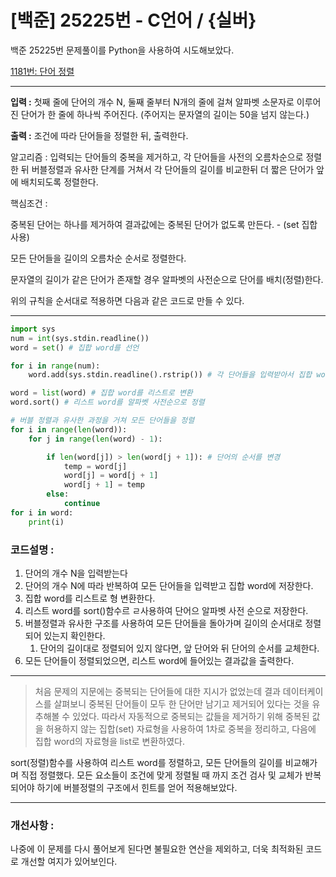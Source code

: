 # [백준] 25225번 - C언어 / {실버}

백준 25225번 문제풀이를 Python을 사용하여 시도해보았다.

[1181번: 단어 정렬](https://www.acmicpc.net/problem/1181)

---

**입력 :** 첫째 줄에 단어의 개수 N, 둘째 줄부터 N개의 줄에 걸쳐 알파벳 소문자로 이루어진 단어가 한 줄에 하나씩 주어진다. (주어지는 문자열의 길이는 50을 넘지 않는다.)

**출력 :** 조건에 따라 단어들을 정렬한 뒤, 출력한다.

알고리즘 : 입력되는 단어들의 중복을 제거하고, 각 단어들을 사전의 오름차순으로 정렬한 뒤 버블정렬과 유사한 단계를 거쳐서 각 단어들의 길이를 비교한뒤 더 짧은 단어가 앞에 배치되도록 정렬한다.

핵심조건 : 

중복된 단어는 하나를 제거하여 결과값에는 중복된 단어가 없도록 만든다. - (set 집합 사용)

모든 단어들을 길이의 오름차순 순서로 정렬한다.

문자열의 길이가 같은 단어가 존재할 경우 알파벳의 사전순으로 단어를 배치(정렬)한다.

위의 규칙을 순서대로 적용하면 다음과 같은 코드로 만들 수 있다.

---

```python
import sys
num = int(sys.stdin.readline())
word = set() # 집합 word를 선언

for i in range(num):
    word.add(sys.stdin.readline().rstrip()) # 각 단어들을 입력받아서 집합 word에 추가

word = list(word) # 집합 word를 리스트로 변환
word.sort() # 리스트 word를 알파벳 사전순으로 정렬

# 버블 정렬과 유사한 과정을 거쳐 모든 단어들을 정렬
for i in range(len(word)):
    for j in range(len(word) - 1):

        if len(word[j]) > len(word[j + 1]): # 단어의 순서를 변경
            temp = word[j]
            word[j] = word[j + 1]
            word[j + 1] = temp
        else:
            continue
for i in word:
    print(i)
```

### 코드설명 :

1. 단어의 개수 N을 입력받는다
2. 단어의 개수 N에 따라 반복하여 모든 단어들을 입력받고 집합 word에 저장한다.
3. 집합 word를 리스트로 형 변환한다.
4. 리스트 word를 sort()함수르 ㄹ사용하여 단어으 알파벳 사전 순으로 저장한다.
5. 버블정렬과 유사한 구조를 사용하여 모든 단어들을 돌아가며 길이의 순서대로 정렬되어 있는지 확인한다.
    1. 단어의 길이대로 정렬되어 있지 않다면, 앞 단어와 뒤 단어의 순서를 교체한다.
6. 모든 단어들이 정렬되었으면, 리스트 word에 들어있는 결과값을 출력한다.

---

> 처음 문제의 지문에는 중복되는 단어들에 대한 지시가 없었는데 결과 데이터케이스를 살펴보니 중복된 단어들이 모두 한 단어만 남기고 제거되어 있다는 것을 유추해볼 수 있었다.
따라서 자동적으로 중복되는 값들을 제거하기 위해 중복된 값을 허용하지 않는 집합(set) 자료형을 사용하여 1차로 중복을 정리하고, 다음에 집합 word의 자료형을 list로 변환하였다.

sort(정렬)함수를 사용하여 리스트 word를 정렬하고, 모든 단어들의 길이를 비교해가며 직접 정렬했다.
모든 요소들이 조건에 맞게 정렬될 때 까지 조건 검사 및 교체가 반복되어야 하기에 버블정렬의 구조에서 힌트를 얻어 적용해보았다.
> 

---

### 개선사항 :

나중에 이 문제를 다시 풀어보게 된다면 불필요한 연산을 제외하고, 더욱 최적화된 코드로 개선할 여지가 있어보인다.
